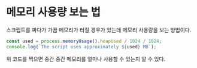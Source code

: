 # 메모리 사용량 보는 법

스크립트를 짜다가 가끔 메모리가 터질 경우가 있는데 메모리 사용량을 보는 방법이다.

``` js
const used = process.memoryUsage().heapUsed	/ 1024 / 1024;
console.log(`The script uses approximately ${used} MB`);
```

위 코드를 찍으면 중간 중간 메모리를 얼마나 사용할 수 있는지 알 수 있다.